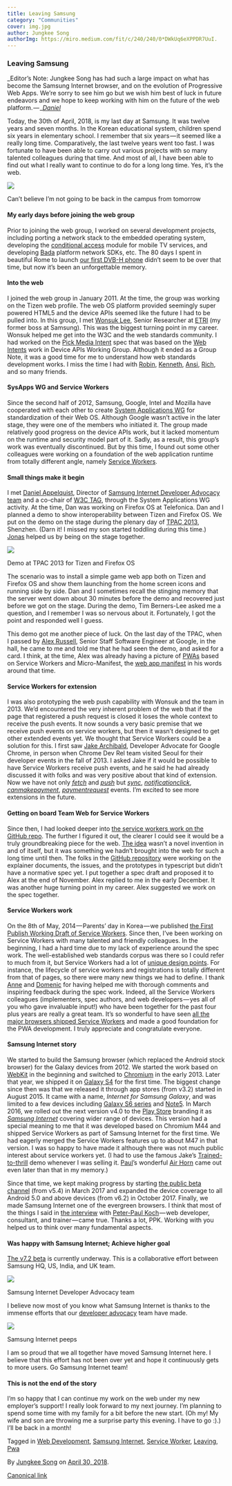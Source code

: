 ```yaml
---
title: Leaving Samsung
category: "Communities"
cover: img.jpg
author: Jungkee Song
authorImg: https://miro.medium.com/fit/c/240/240/0*DWkUq6eXPPDR7UuI.
---
```


### Leaving Samsung

_Editor’s Note: Jungkee Song has had such a large impact on what has become the Samsung Internet browser, and on the evolution of Progressive Web Apps. We’re sorry to see him go but we wish him best of luck in future endeavors and we hope to keep working with him on the future of the web platform. — _[_Daniel_](https://medium.com/u/c14ea4c7e1fd)

Today, the 30th of April, 2018, is my last day at Samsung. It was twelve years and seven months. In the Korean educational system, children spend six years in elementary school. I remember that six years — it seemed like a really long time. Comparatively, the last twelve years went too fast. I was fortunate to have been able to carry out various projects with so many talented colleagues during that time. And most of all, I have been able to find out what I really want to continue to do for a long long time. Yes, it’s the web.

![](https://cdn-images-1.medium.com/max/800/1*7knC-gIse6kIyaxtAKCIbA.jpeg)

Can’t believe I’m not going to be back in the campus from tomorrow

#### **My early days before joining the web group**

Prior to joining the web group, I worked on several development projects, including porting a network stack to the embedded operating system, developing the [conditional access](https://en.wikipedia.org/wiki/Conditional_access) module for mobile TV services, and developing [Bada](https://en.wikipedia.org/wiki/Bada) platform network SDKs, etc. The 80 days I spent in beautiful Rome to launch [our first DVB-H phone](https://www.gsmarena.com/samsung_p910-1440.php) didn’t seem to be over that time, but now it’s been an unforgettable memory.

#### **Into the web**

I joined the web group in January 2011. At the time, the group was working on the Tizen web profile. The web OS platform provided seemingly super powered HTML5 and the device APIs seemed like the future I had to be pulled into. In this group, I met [Wonsuk Lee](https://twitter.com/Wonsuk73), Senior Researcher at [ETRI](https://www.etri.re.kr/eng/main/main.etri) (my former boss at Samsung). This was the biggest turning point in my career. Wonsuk helped me get into the W3C and the web standards community. I had worked on the [Pick Media Intent](http://www.w3.org/TR/2014/NOTE-gallery-20140114/) spec that was based on the [Web Intents](http://www.w3.org/TR/web-intents/) work in Device APIs Working Group. Although it ended as a Group Note, it was a good time for me to understand how web standards development works. I miss the time I had with [Robin](https://twitter.com/robinberjon), [Kenneth](https://twitter.com/kennethrohde), [Ansi](https://twitter.com/anssik), [Rich](https://twitter.com/richtibbett), and so many friends.

#### **SysApps WG and Service Workers**

Since the second half of 2012, Samsung, Google, Intel and Mozilla have cooperated with each other to create [System Applications WG](http://www.w3.org/2012/sysapps/) for standardization of their Web OS. Although Google wasn’t active in the later stage, they were one of the members who initiated it. The group made relatively good progress on the device APIs work, but it lacked momentum on the runtime and security model part of it. Sadly, as a result, this group’s work was eventually discontinued. But by this time, I found out some other colleagues were working on a foundation of the web application runtime from totally different angle, namely [Service Workers](https://github.com/w3c/ServiceWorker).

#### **Small things make it begin**

I met [Daniel Appelquist](https://twitter.com/torgo), Director of [Samsung Internet Developer Advocacy team](https://samsunginter.net/team) and a co-chair of [W3C TAG](https://www.w3.org/2001/tag/), through the System Applications WG activity. At the time, Dan was working on Firefox OS at Telefonica. Dan and I planned a demo to show interoperability between Tizen and Firefox OS. We put on the demo on the stage during the plenary day of [TPAC 2013](https://www.w3.org/wiki/TPAC/2013), Shenzhen. (Darn it! I missed my son started toddling during this time.) [Jonas](https://twitter.com/SickingJ) helped us by being on the stage together.

![](https://cdn-images-1.medium.com/max/800/1*jYQ4XG0YjYqoP_LcaGl13A.jpeg)

Demo at TPAC 2013 for Tizen and Firefox OS

The scenario was to install a simple game web app both on Tizen and Firefox OS and show them launching from the home screen icons and running side by side. Dan and I sometimes recall the stinging memory that the server went down about 30 minutes before the demo and recovered just before we got on the stage. During the demo, Tim Berners-Lee asked me a question, and I remember I was so nervous about it. Fortunately, I got the point and responded well I guess.

This demo got me another piece of luck. On the last day of the TPAC, when I passed by [Alex Russell](https://twitter.com/slightlylate), Senior Staff Software Engineer at Google, in the hall, he came to me and told me that he had seen the demo, and asked for a card. I think, at the time, Alex was already having a picture of [PWAs](https://developer.mozilla.org/en-US/Apps/Progressive) based on Service Workers and Micro-Manifest, the [web app manifest](https://w3c.github.io/manifest/) in his words around that time.

#### **Service Workers for extension**

I was also prototyping the web push capability with Wonsuk and the team in 2013. We’d encountered the very inherent problem of the web that if the page that registered a push request is closed it loses the whole context to receive the push events. It now sounds a very basic premise that we receive push events on service workers, but then it wasn’t designed to get other extended events yet. We thought that Service Workers could be a solution for this. I first saw [Jake Archibald](https://twitter.com/jaffathecake), Developer Advocate for Google Chrome, in person when Chrome Dev Rel team visited Seoul for their developer events in the fall of 2013. I asked Jake if it would be possible to have Service Workers receive push events, and he said he had already discussed it with folks and was very positive about that kind of extension. Now we have not only [_fetch_](https://w3c.github.io/ServiceWorker/#service-worker-global-scope-fetch-event) and [_push_](https://w3c.github.io/push-api/#dfn-push) but [_sync_](https://wicg.github.io/BackgroundSync/spec/#sync-event), [_notificationclick_](https://notifications.spec.whatwg.org/#dom-serviceworkerglobalscope-onnotificationclick), [_canmakepayment_](https://w3c.github.io/payment-handler/#dom-canmakepaymentevent), [_paymentrequest_](https://w3c.github.io/payment-handler/#the-paymentrequestevent) events. I’m excited to see more extensions in the future.

#### **Getting on board Team Web for Service Workers**

Since then, I had looked deeper into [the service workers work on the GitHub repo](https://github.com/w3c/ServiceWorker). The further I figured it out, the clearer I could see it would be a truly groundbreaking piece for the web. [The idea](https://w3c.github.io/ServiceWorker/#motivations) wasn’t a novel invention in and of itself, but it was something we hadn’t brought into the web for such a long time until then. The folks in the [GitHub repository](https://github.com/w3c/ServiceWorker) were working on the explainer documents, the issues, and the prototypes in typescript but didn’t have a normative spec yet. I put together a spec draft and proposed it to Alex at the end of November. Alex replied to me in the early December. It was another huge turning point in my career. Alex suggested we work on the spec together.

#### **Service Workers work**

On the 8th of May, 2014 — Parents’ day in Korea — we published [the First Publish Working Draft of Service Workers](http://www.w3.org/TR/2014/WD-service-workers-20140508/). Since then, I’ve been working on Service Workers with many talented and friendly colleagues. In the beginning, I had a hard time due to my lack of experience around the spec work. The well-established web standards corpus was there so I could refer to much from it, but Service Workers had a lot of [unique design points](https://github.com/w3c/ServiceWorker/blob/master/explainer.md). For instance, the lifecycle of service workers and registrations is totally different from that of pages, so there were many new things we had to define. I thank [Anne](https://twitter.com/annevk) and [Domenic](https://twitter.com/domenic) for having helped me with thorough comments and inspiring feedback during the spec work. Indeed, all the Service Workers colleagues (implementers, spec authors, and web developers — yes all of you who gave invaluable input!) who have been together for the past four plus years are really a great team. It’s so wonderful to have seen [all the major browsers shipped Service Workers](https://jakearchibald.github.io/isserviceworkerready/) and made a good foundation for the PWA development. I truly appreciate and congratulate everyone.

#### **Samsung Internet story**

We started to build the Samsung browser (which replaced the Android stock browser) for the Galaxy devices from 2012. We started the work based on [WebKit](https://webkit.org/) in the beginning and switched to [Chromium](https://www.chromium.org/) in the early 2013. Later that year, we shipped it on [Galaxy S4](https://en.wikipedia.org/wiki/Samsung_Galaxy_S4) for the first time. The biggest change since then was that we released it through app stores (from v3.2) started in August 2015. It came with a name, _Internet for Samsung Galaxy_, and was limited to a few devices including [Galaxy S6 series](https://en.wikipedia.org/wiki/Samsung_Galaxy_S6) and [Note5](https://en.wikipedia.org/wiki/Samsung_Galaxy_Note_5). In March 2016, we rolled out the next version v4.0 to the [Play Store](https://play.google.com/store/apps/details?id=com.sec.android.app.sbrowser&hl=en) branding it as [_Samsung Internet_](https://developer.samsung.com/internet#android-overview) covering wider range of devices. This version had a special meaning to me that it was developed based on Chromium M44 and shipped Service Workers as part of Samsung Internet for the first time. We had eagerly merged the Service Workers features up to about M47 in that version. I was so happy to have made it although there was not much public interest about service workers yet. (I had to use the famous Jake’s [Trained-to-thrill](https://jakearchibald.github.io/trained-to-thrill/) demo whenever I was selling it. [Paul](https://twitter.com/Paul_Kinlan)’s wonderful [Air Horn](https://airhorner.com/) came out even later than that in my memory.)

Since that time, we kept making progress by starting [the public beta channel](https://play.google.com/store/apps/details?id=com.sec.android.app.sbrowser.beta&hl=en_US) (from v5.4) in March 2017 and expanded the device coverage to all Android 5.0 and above devices (from v6.2) in October 2017. Finally, we made Samsung Internet one of the evergreen browsers. I think that most of the things I said in [the interview](https://www.smashingmagazine.com/2016/10/whats-the-deal-with-the-samsung-internet-browser/) with [Peter-Paul Koch](https://twitter.com/ppk) — web developer, consultant, and trainer — came true. Thanks a lot, PPK. Working with you helped us to think over many fundamental aspects.

#### **Was happy with Samsung Internet; Achieve higher goal**

[The v7.2 beta](https://play.google.com/store/apps/details?id=com.sec.android.app.sbrowser.beta&hl=en_US) is currently underway. This is a collaborative effort between Samsung HQ, US, India, and UK team.

![](https://cdn-images-1.medium.com/max/800/1*SnNfPm2-Sb7nLxJSFInXvA.jpeg)

Samsung Internet Developer Advocacy team

I believe now most of you know what Samsung Internet is thanks to the immense efforts that our [developer advocacy](https://twitter.com/samsunginternet) team have made.

![](https://cdn-images-1.medium.com/max/800/1*JqKID_7eym2zo2_qFFMHQA.png)

Samsung Internet peeps

I am so proud that we all together have moved Samsung Internet here. I believe that this effort has not been over yet and hope it continuously gets to more users. Go Samsung Internet team!

#### **This is not the end of the story**

I’m so happy that I can continue my work on the web under my new employer’s support! I really look forward to my next journey. I’m planning to spend some time with my family for a bit before the new start. (Oh my! My wife and son are throwing me a surprise party this evening. I have to go :).) I’ll be back in a month!

Tagged in [Web Development](https://medium.com/tag/web-development), [Samsung Internet](https://medium.com/tag/samsung-internet), [Service Worker](https://medium.com/tag/service-worker), [Leaving](https://medium.com/tag/leaving), [Pwa](https://medium.com/tag/pwa)

By [Jungkee Song](https://medium.com/@jungkees) on [April 30, 2018](https://medium.com/p/3b3c362870dd).

[Canonical link](https://medium.com/@jungkees/leaving-samsung-3b3c362870dd)
